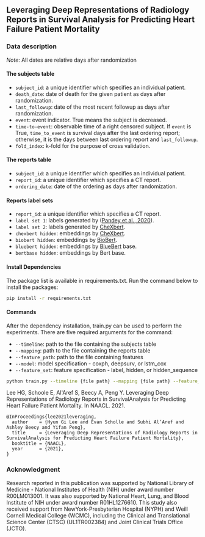 ## Leveraging Deep Representations of Radiology Reports in Survival Analysis for Predicting Heart Failure Patient Mortality

### Data description

*Note*: All dates are relative days after randomization

#### The subjects table

* `subject_id`: a unique identifier which specifies an individual patient.
* `death_date`: date of death for the given patient as days after randomization.
* `last_followup`: date of the most recent followup as days after randomization.
* `event`: event indicator. True means the subject is decreased.
* `time-to-event`: observable time of a right censored subject. If `event` is True, `time_to_event` is survival days after the last ordering report; otherwise, it is the days between last ordering report and `last_followup`.
* `fold_index`: k-fold for the purpose of cross validation.

#### The reports table

* `subject_id`: a unique identifier which specifies an individual patient.
* `report_id`: a unique identifier which specifies a CT report.
* `ordering_date`: date of the ordering as days after randomization.

#### Reports label sets

* `report_id`: a unique identifier which specifies a CT report.
* `label set 1`: labels generated by ([Pandey et al., 2020]( https://doi.org/10.1371/journal.pone.0236827)).
* `label set 2`: labels generated by [CheXbert](https://github.com/stanfordmlgroup/CheXbert).
* `chexbert hidden`: embeddings by [CheXbert](https://github.com/stanfordmlgroup/CheXbert).
* `biobert hidden`: embeddings by [BioBert](https://github.com/dmis-lab/biobert).
* `bluebert hidden`: embeddings by [BlueBert](https://github.com/ncbi-nlp/bluebert) base.
* `bertbase hidden`: embeddings by Bert base.

#### Install Dependencies

The package list is available in requirements.txt. Run the command below to install the packages:

```sh
pip install -r requirements.txt
```

#### Commands
After the dependency installation, train.py can be used to perform the experiments. There are five required arguments for the command:
* ```--timeline```: path to the file containing the subjects table
* ```--mapping```: path to the file containing the reports table
* ```--feature_path```: path to the file containing features
* ```--model```: model specification - coxph, deepsurv, or lstm_cox
* ```--feature_set```: feature specification - label, hidden, or hidden_sequence

```sh
python train.py --timeline {file path} --mapping {file path} --feature_path {file path} --model {coxph, deepsurv, lstm_cox} --feature_set {label, hidden, hidden_sequence}
```

Lee HG, Schoole E, Al'Aref S, Beecy A, Peng Y. Leveraging Deep Representations of Radiology Reports in SurvivalAnalysis for Predicting Heart Failure Patient Mortality. In NAACL. 2021.

```
@InProceedings{lee2021leveraging,
  author    = {Hyun Gi Lee and Evan Scholle and Subhi Al’Aref and Ashley Beecy and Yifan Peng},
  title     = {Leveraging Deep Representations of Radiology Reports in SurvivalAnalysis for Predicting Heart Failure Patient Mortality},
  booktitle = {NAACL},
  year      = {2021},
}
```

### Acknowledgment

Research reported in this publication was supported by National Library of Medicine - National Institutes of Health (NIH) under award number R00LM013001. It was also supported by National Heart, Lung, and Blood Institute of NIH under award number R01HL1276610. 
This study also received support from NewYork-Presbyterian Hospital (NYPH) and Weill Cornell Medical College (WCMC), including the Clinical and Translational Science Center (CTSC) (UL1TR002384) and Joint Clinical Trials Office (JCTO).

